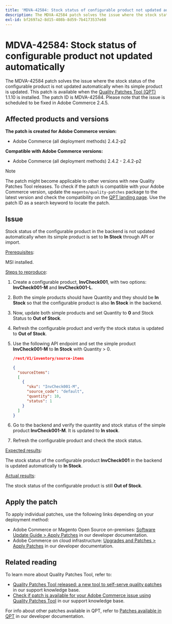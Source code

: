 ```yaml
---
title: 'MDVA-42584: Stock status of configurable product not updated automatically'
description: The MDVA-42584 patch solves the issue where the stock status of the configurable product is not updated automatically when its simple product is updated. This patch is available when the [Quality Patches Tool (QPT)](/help/announcements/adobe-commerce-announcements/magento-quality-patches-released-new-tool-to-self-serve-quality-patches.md) 1.1.10 is installed. The patch ID is MDVA-42584. Please note that the issue is scheduled to be fixed in Adobe Commerce 2.4.5.
exl-id: bf2697a2-8d15-408b-8d59-7b4173537e60
---
```

# MDVA-42584: Stock status of configurable product not updated automatically

The MDVA-42584 patch solves the issue where the stock status of the configurable product is not updated automatically when its simple product is updated. This patch is available when the [Quality Patches Tool (QPT)](/help/announcements/adobe-commerce-announcements/magento-quality-patches-released-new-tool-to-self-serve-quality-patches.md) 1.1.10 is installed. The patch ID is MDVA-42584. Please note that the issue is scheduled to be fixed in Adobe Commerce 2.4.5.

## Affected products and versions

**The patch is created for Adobe Commerce version:**

* Adobe Commerce (all deployment methods) 2.4.2-p2

**Compatible with Adobe Commerce versions:**

* Adobe Commerce (all deployment methods) 2.4.2 - 2.4.2-p2

>[!NOTE]
>
>The patch might become applicable to other versions with new Quality Patches Tool releases. To check if the patch is compatible with your Adobe Commerce version, update the `magento/quality-patches` package to the latest version and check the compatibility on the [QPT landing page](https://devdocs.magento.com/quality-patches/tool.html#patch-grid). Use the patch ID as a search keyword to locate the patch.

## Issue

Stock status of the configurable product in the backend is not updated automatically when its simple product is set to **In Stock** through API or import.

<u>Prerequisites</u>:

MSI installed.

<u>Steps to reproduce</u>:

1. Create a configurable product, **InvCheck001**, with two options: **InvCheck001-M** and **InvCheck001-L**.
1. Both the simple products should have Quantity and they should be **In Stock** so that the configurable product is also **In Stock** in the backend.
1. Now, update both simple products and set Quantity to **0** and Stock Status to **Out of Stock**.
1. Refresh the configurable product and verify the stock status is updated to **Out of Stock**.
1. Use the following API endpoint and set the simple product **InvCheck001-M** to **In Stock** with Quantity > 0.

    ```JSON
    /rest/V1/inventory/source-items

    {
      "sourceItems":
      [
        {
          "sku": "InvCheck001-M",
          "source_code": "default",
          "quantity": 10,
          "status": 1
        }
      ]
    }
    ```
    
1. Go to the backend and verify the quantity and stock status of the simple product **InvCheck001-M**. It is updated to **In stock**.
1. Refresh the configurable product and check the stock status.

<u>Expected results</u>:

The stock status of the configurable product **InvCheck001** in the backend is updated automatically to **In Stock**.

<u>Actual results</u>:

The stock status of the configurable product is still **Out of Stock**.

## Apply the patch

To apply individual patches, use the following links depending on your deployment method:

* Adobe Commerce or Magento Open Source on-premises: [Software Update Guide > Apply Patches](https://devdocs.magento.com/guides/v2.4/comp-mgr/patching/mqp.html) in our developer documentation.
* Adobe Commerce on cloud infrastructure: [Upgrades and Patches > Apply Patches](https://devdocs.magento.com/cloud/project/project-patch.html) in our developer documentation.

## Related reading

To learn more about Quality Patches Tool, refer to:

* [Quality Patches Tool released: a new tool to self-serve quality patches](/help/announcements/adobe-commerce-announcements/magento-quality-patches-released-new-tool-to-self-serve-quality-patches.md) in our support knowledge base.
* [Check if patch is available for your Adobe Commerce issue using Quality Patches Tool](/help/support-tools/patches-available-in-qpt-tool/check-patch-for-magento-issue-with-magento-quality-patches.md) in our support knowledge base.

For info about other patches available in QPT, refer to [Patches available in QPT](https://devdocs.magento.com/quality-patches/tool.html#patch-grid) in our developer documentation.
